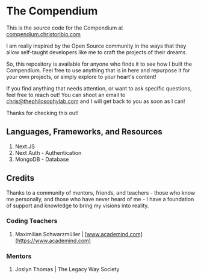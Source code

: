 # The Compendium

This is the source code for the Compendium at [compendium.christoribio.com](https://compendium.christoribio.com)

I am really inspired by the Open Source community in the ways that they allow self-taught developers like me to craft the projects of their dreams.

So, this repository is available for anyone who finds it to see how I built the Compendium. Feel free to use anything that is in here and repurpose it for your own projects, or simply explore to your heart's content!

If you find anything that needs attention, or want to ask specific questions, feel free to reach out! You can shoot an email to [chris@thephilosophylab.com](mailto:chris@thephilosophylab.com) and I will get back to you as soon as I can!

Thanks for checking this out!

## Languages, Frameworks, and Resources

1. Next.JS
2. Next Auth - Authentication
3. MongoDB - Database

## Credits

Thanks to a community of mentors, friends, and teachers - those who know me personally, and those who have never heard of me - I have a foundation of support and knowledge to bring my visions into reality.

### Coding Teachers

1. Maximilian Schwarzmüller | [www.academind.com](https://www.academind.com)

### Mentors

1. Joslyn Thomas | The Legacy Way Society
